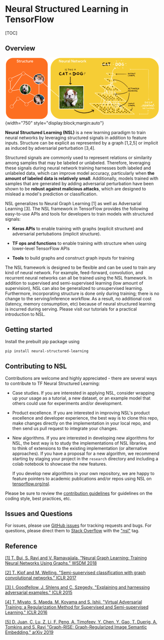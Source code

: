 # Neural Structured Learning in TensorFlow

[TOC]

## Overview

![](g3doc/images/nsl_overview.png){width="750" style="display:block;margin:auto"}

**Neural Structured Learning (NSL)** is a new learning paradigm to train neural
networks by leveraging structured signals in addition to feature inputs.
Structure can be explicit as represented by a graph [1,2,5] or implicit as
induced by adversarial perturbation [3,4].

Structured signals are commonly used to represent relations or similarity
among samples that may be labeled or unlabeled. Therefore, leveraging these
signals during neural network training harnesses both labeled and unlabeled
data, which can improve model accuracy, particularly when **the amount of labeled
data is relatively small**. Additionally, models trained with samples that are
generated by adding adversarial perturbation have been shown to be
**robust against malicious attacks**, which are designed to mislead a model's
prediction or classification.

NSL generalizes to Neural Graph Learning [1] as well as Adversarial
Learning [3]. The NSL framework in TensorFlow provides the following easy-to-use
APIs and tools for developers to train models with structured signals:

*  **Keras APIs** to enable training with graphs (explicit structure) and adversarial pertubations (implicit structure).

*  **TF ops and functions** to enable training with structure when using lower-level TensorFlow APIs

*  **Tools** to build graphs and construct graph inputs for training

The NSL framework is designed to be flexible and can be used to train any kind
of neural network. For example, feed-forward, convolution, and recurrent neural
networks can all be trained using the NSL framework. In addition to supervised
and semi-supervised learning (low amount of supervision), NSL can also be
generalized to unsupervised learning. Furthermore, incorporating structure
is done only during training; there is no change to the serving/inference
workflow. As a result, no additional cost (latency, memory consumption, etc)
because of neural structured learning is incurred during serving. Please visit
our tutorials for a practical introduction to NSL.

## Getting started

Install the prebuilt pip package using

```bash
pip install neural-structured-learning
```

## Contributing to NSL

Contributions are welcome and highly appreciated - there are several ways to
contribute to TF Neural Structured Learning:

*   Case studies. If you are interested in applying NSL, consider wrapping up
    your usage as a tutorial, a new dataset, or an example model that others
    could use for experiments and/or development.

*   Product excellence. If you are interested in improving NSL's product
    excellence and developer experience, the best way is to clone this repo,
    make changes directly on the implementation in your local repo, and then
    send us pull request to integrate your changes.

*   New algorithms. If you are interested in developing new algorithms for NSL,
    the best way is to study the implementations of NSL libraries, and to think
    of extensions to the existing implementation (or alternative approaches). If
    you have a proposal for a new algorithm, we recommend starting by staging
    your project in the `research` directory and including a colab notebook to
    showcase the new features.

    If you develop new algorithms in your own repository, we are happy to
    feature pointers to academic publications and/or repos using NSL on
    [tensorflow.org/nsl](http://www.tensorflow.org/nsl).

Please be sure to review the
[contribution guidelines](CONTRIBUTING.md#code-style-guidelines-and-best-practices)
for guidelines on the coding style, best practices, etc.

## Issues and Questions

For issues, please use [GitHub issues](https://github.com/tensorflow/nsl/issues)
for tracking requests and bugs. For questions, please direct them to [Stack Overflow](https://stackoverflow.com) with the
["nsl"](https://stackoverflow.com/questions/tagged/nsl)
tag.

## Reference

[[1] T. Bui, S. Ravi and V. Ramavajjala. "Neural Graph Learning: Training Neural Networks Using Graphs." WSDM 2018](https://ai.google/research/pubs/pub46568.pdf)


[[2] T. Kipf and M. Welling. "Semi-supervised classification with graph convolutional networks." ICLR 2017](https://arxiv.org/pdf/1609.02907.pdf)


[[3] I. Goodfellow, J. Shlens and C. Szegedy. "Explaining and harnessing adversarial examples." ICLR 2015](https://arxiv.org/pdf/1412.6572.pdf)


[[4] T. Miyato, S. Maeda, M. Koyama and S. Ishii. "Virtual Adversarial Training: a Regularization Method for Supervised and Semi-supervised Learning." ICLR 2016](https://arxiv.org/pdf/1704.03976.pdf)

[[5] D. Juan, C. Lu, Z. Li, F. Peng, A. Timofeev, Y. Chen, Y. Gao, T. Duerig, A. Tomkins and S. Ravi "Graph-RISE: Graph-Regularized Image Semantic Embedding." arXiv 2019](https://arxiv.org/abs/1902.10814)




